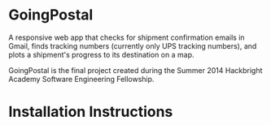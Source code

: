 GoingPostal
===========

A responsive web app that checks for shipment confirmation emails in Gmail,
finds tracking numbers (currently only UPS tracking numbers), and plots a 
shipment's progress to its destination on a map.

GoingPostal is the final project created during the Summer 2014 Hackbright 
Academy Software Engineering Fellowship.

Installation Instructions
===========

